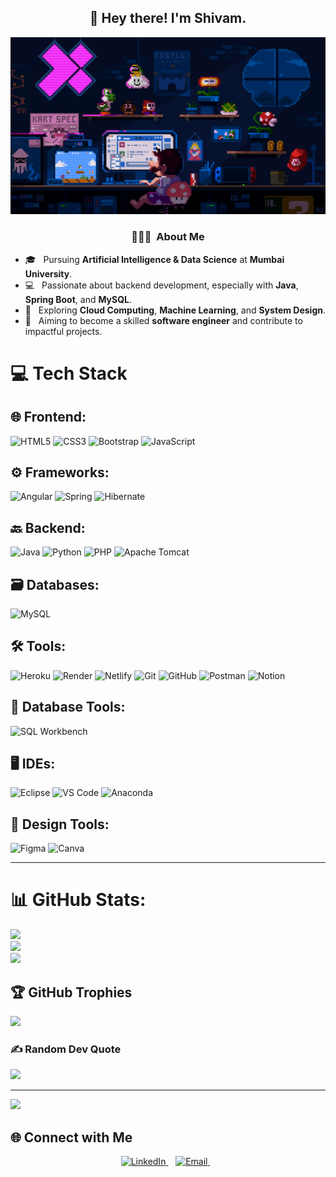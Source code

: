 <!-- Profile README -->

<h2 align="center">👋 Hey there! I'm Shivam.</h2>

<!-- Banner Image -->

<!-- GIF -->
![My GIF](https://raw.githubusercontent.com/Shivamsaiyan455/Shivamsaiyan455/main/shivam-banner.gif.gif)



<h3 align="center"> 👨🏻‍💻 &nbsp;About Me </h3>

- 🎓 &nbsp; Pursuing **Artificial Intelligence & Data Science** at **Mumbai University**.  
- 💻 &nbsp; Passionate about backend development, especially with **Java**, **Spring Boot**, and **MySQL**.  
- 🌱 &nbsp; Exploring **Cloud Computing**, **Machine Learning**, and **System Design**.  
- 🚀 &nbsp; Aiming to become a skilled **software engineer** and contribute to impactful projects.



# 💻 Tech Stack

## 🌐 Frontend:
![HTML5](https://img.shields.io/badge/html5-%23E34F26.svg?style=for-the-badge&logo=html5&logoColor=white)
![CSS3](https://img.shields.io/badge/css3-%231572B6.svg?style=for-the-badge&logo=css3&logoColor=white)
![Bootstrap](https://img.shields.io/badge/bootstrap-%238511FA.svg?style=for-the-badge&logo=bootstrap&logoColor=white)
![JavaScript](https://img.shields.io/badge/javascript-%23323330.svg?style=for-the-badge&logo=javascript&logoColor=%23F7DF1E)

## ⚙️ Frameworks:
![Angular](https://img.shields.io/badge/angular-%23DD0031.svg?style=for-the-badge&logo=angular&logoColor=white)
![Spring](https://img.shields.io/badge/spring-%236DB33F.svg?style=for-the-badge&logo=spring&logoColor=white)
![Hibernate](https://img.shields.io/badge/hibernate-%234596B7.svg?style=for-the-badge&logo=hibernate&logoColor=white)

## 🔙 Backend:
![Java](https://img.shields.io/badge/java-%23ED8B00.svg?style=for-the-badge&logo=openjdk&logoColor=white)
![Python](https://img.shields.io/badge/python-%233776AB.svg?style=for-the-badge&logo=python&logoColor=white)
![PHP](https://img.shields.io/badge/php-%23777BB4.svg?style=for-the-badge&logo=php&logoColor=white)
![Apache Tomcat](https://img.shields.io/badge/apache%20tomcat-%23F8DC75.svg?style=for-the-badge&logo=apache-tomcat&logoColor=black)

## 🗃️ Databases:
![MySQL](https://img.shields.io/badge/mysql-4479A1.svg?style=for-the-badge&logo=mysql&logoColor=white)

## 🛠️ Tools:
![Heroku](https://img.shields.io/badge/heroku-%23430098.svg?style=for-the-badge&logo=heroku&logoColor=white)
![Render](https://img.shields.io/badge/Render-%2346E3B7.svg?style=for-the-badge&logo=render&logoColor=white)
![Netlify](https://img.shields.io/badge/netlify-%23000000.svg?style=for-the-badge&logo=netlify&logoColor=#00C7B7)
![Git](https://img.shields.io/badge/git-%23F05033.svg?style=for-the-badge&logo=git&logoColor=white)
![GitHub](https://img.shields.io/badge/github-%23121011.svg?style=for-the-badge&logo=github&logoColor=white)
![Postman](https://img.shields.io/badge/Postman-FF6C37?style=for-the-badge&logo=postman&logoColor=white)
![Notion](https://img.shields.io/badge/Notion-%23000000.svg?style=for-the-badge&logo=notion&logoColor=white)

## 🧰 Database Tools:
![SQL Workbench](https://img.shields.io/badge/sql%20workbench-%2360a5f5.svg?style=for-the-badge&logo=postgresql&logoColor=white)

## 🖥️ IDEs:
![Eclipse](https://img.shields.io/badge/eclipse-%232C2255.svg?style=for-the-badge&logo=eclipse&logoColor=white)
![VS Code](https://img.shields.io/badge/VS%20Code-%23007ACC.svg?style=for-the-badge&logo=visualstudiocode&logoColor=white)
![Anaconda](https://img.shields.io/badge/Anaconda-%2344A833.svg?style=for-the-badge&logo=anaconda&logoColor=white)

## 🎨 Design Tools:
![Figma](https://img.shields.io/badge/figma-%23F24E1E.svg?style=for-the-badge&logo=figma&logoColor=white)
![Canva](https://img.shields.io/badge/Canva-%2300C4CC.svg?style=for-the-badge&logo=Canva&logoColor=white)

---

# 📊 GitHub Stats:
![](https://github-readme-stats.vercel.app/api?username=Shivamsaiyan455&theme=nightowl&hide_border=false&include_all_commits=true&count_private=false)<br/>
![](https://nirzak-streak-stats.vercel.app/?user=Shivamsaiyan455&theme=nightowl&hide_border=false)<br/>
![](https://github-readme-stats.vercel.app/api/top-langs/?username=Shivamsaiyan455&theme=nightowl&hide_border=false&include_all_commits=true&count_private=false&layout=compact)

## 🏆 GitHub Trophies
![](https://github-profile-trophy.vercel.app/?username=Shivamsaiyan455&theme=radical&no-frame=false&no-bg=false&margin-w=4)

### ✍️ Random Dev Quote
![](https://quotes-github-readme.vercel.app/api?type=horizontal&theme=radical)

---

[![](https://visitcount.itsvg.in/api?id=Shivamsaiyan455&icon=0&color=4)](https://visitcount.itsvg.in)

## 🌐 Connect with Me

<p align="center">
  <a href="https://linkedin.com/in/thorat-shivam-dev" target="_blank">
    <img src="https://img.icons8.com/fluency/48/linkedin.png" alt="LinkedIn"/>
  </a>
  &nbsp;&nbsp;
  <a href="mailto:shivamthorat40@gmail.com" target="_blank">
    <img src="https://img.icons8.com/fluency/48/gmail-new.png" alt="Email"/>
  </a>
  &nbsp;&nbsp;
  
</p>
